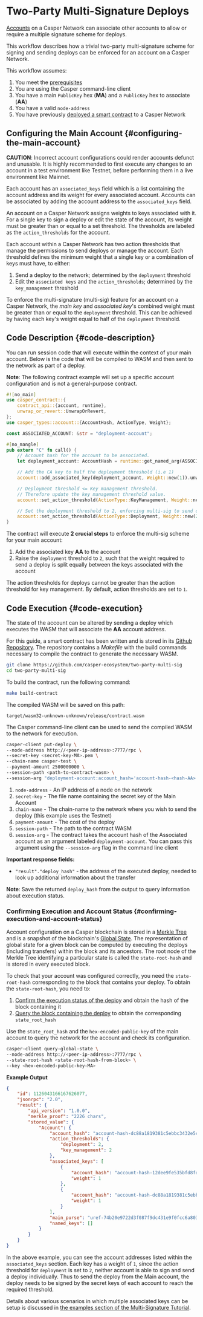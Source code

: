 # Two-Party Multi-Signature Deploys

[Accounts](https://docs.casperlabs.io/en/latest/implementation/accounts.md) on a Casper Network can associate other accounts to allow or require a multiple signature scheme for deploys.

This workflow describes how a trivial two-party multi-signature scheme for signing and sending deploys can be enforced for an account on a Casper Network.

This workflow assumes:

1.  You meet the [prerequisites](/dapp-dev-guide/setup.md)
2.  You are using the Casper command-line client
3.  You have a main `PublicKey` hex (**MA**) and a `PublicKey` hex to associate (**AA**)
4.  You have a valid `node-address`
5.  You have previously [deployed a smart contract](https://docs.casperlabs.io/en/latest/dapp-dev-guide/on-chain-contracts.md) to a Casper Network

## Configuring the Main Account {#configuring-the-main-account}

**CAUTION**: Incorrect account configurations could render accounts defunct and unusable. It is highly recommended to first execute any changes to an account in a test environment like Testnet, before performing them in a live environment like Mainnet.

Each account has an `associated_keys` field which is a list containing the account address and its weight for every associated account. Accounts can be associated by adding the account address to the `associated_keys` field.

An account on a Casper Network assigns weights to keys associated with it. For a single key to sign a deploy or edit the state of the account, its weight must be greater than or equal to a set threshold. The thresholds are labeled as the `action_thresholds` for the account.

Each account within a Casper Network has two action thresholds that manage the permissions to send deploys or manage the account. Each threshold defines the minimum weight that a single key or a combination of keys must have, to either:

1.  Send a deploy to the network; determined by the `deployment` threshold
2.  Edit the `associated keys` and the `action_thresholds`; determined by the `key_management` threshold

To enforce the multi-signature (multi-sig) feature for an account on a Casper Network, the _main key_ and _associated key_'s combined weight must be greater than or equal to the `deployment` threshold. This can be achieved by having each key's weight equal to half of the `deployment` threshold.

## Code Description {#code-description}

You can run session code that will execute within the context of your main account. Below is the code that will be compiled to WASM and then sent to the network as part of a deploy.

**Note**: The following contract example will set up a specific account configuration and is not a general-purpose contract.

```rust
#![no_main]
use casper_contract::{
    contract_api::{account, runtime},
    unwrap_or_revert::UnwrapOrRevert,
};
use casper_types::account::{AccountHash, ActionType, Weight};

const ASSOCIATED_ACCOUNT: &str = "deployment-account";

#[no_mangle]
pub extern "C" fn call() {
    // Account hash for the account to be associated.
    let deployment_account: AccountHash = runtime::get_named_arg(ASSOCIATED_ACCOUNT);

    // Add the CA key to half the deployment threshold (i.e 1)
    account::add_associated_key(deployment_account, Weight::new(1)).unwrap_or_revert();

    // Deployment threshold <= Key management threshold.
    // Therefore update the key management threshold value.
    account::set_action_threshold(ActionType::KeyManagement, Weight::new(2)).unwrap_or_revert();

    // Set the deployment threshold to 2, enforcing multi-sig to send deploys.
    account::set_action_threshold(ActionType::Deployment, Weight::new(2)).unwrap_or_revert();
}
```

The contract will execute **2 crucial steps** to enforce the multi-sig scheme for your main account:

1.  Add the associated key **AA** to the account
2.  Raise the `deployment` threshold to `2`, such that the weight required to send a deploy is split equally between the keys associated with the account

The action thresholds for deploys cannot be greater than the action threshold for key management. By default, action thresholds are set to `1`.

## Code Execution {#code-execution}

The state of the account can be altered by sending a deploy which executes the WASM that will associate the **AA** account address.

For this guide, a smart contract has been written and is stored in its [Github Repository](https://github.com/casper-ecosystem/two-party-multi-sig). The repository contains a _Makefile_ with the build commands necessary to compile the contract to generate the necessary WASM.

```bash
git clone https://github.com/casper-ecosystem/two-party-multi-sig
cd two-party-multi-sig
```

To build the contract, run the following command:

```bash
make build-contract
```

The compiled WASM will be saved on this path:

    target/wasm32-unknown-unknown/release/contract.wasm

The Casper command-line client can be used to send the compiled WASM to the network for execution.

```bash
casper-client put-deploy \
--node-address http://<peer-ip-address>:7777/rpc \
--secret-key <secret-key-MA>.pem \
--chain-name casper-test \
--payment-amount 2500000000 \
--session-path <path-to-contract-wasm> \
--session-arg "deployment-account:account_hash='account-hash-<hash-AA>'"
```

1.  `node-address` - An IP address of a node on the network
2.  `secret-key` - The file name containing the secret key of the Main Account
3.  `chain-name` - The chain-name to the network where you wish to send the deploy (this example uses the Testnet)
4.  `payment-amount` - The cost of the deploy
5.  `session-path` - The path to the contract WASM
6.  `session-arg` - The contract takes the account hash of the Associated account as an argument labeled `deployment-account`. You can pass this argument using the `--session-arg` flag in the command line client

**Important response fields:**

-   `"result"."deploy_hash"` - the address of the executed deploy, needed to look up additional information about the transfer

**Note**: Save the returned `deploy_hash` from the output to query information about execution status.

### Confirming Execution and Account Status {#confirming-execution-and-account-status}

Account configuration on a Casper blockchain is stored in a [Merkle Tree](https://docs.casperlabs.io/en/latest/glossary/M.md#merkle-tree) and is a snapshot of the blockchain's [Global State](https://docs.casperlabs.io/en/latest/concepts/global-state.md). The representation of global state for a given block can be computed by executing the deploys (including transfers) within the block and its ancestors. The root node of the Merkle Tree identifying a particular state is called the `state-root-hash` and is stored in every executed block.

To check that your account was configured correctly, you need the `state-root-hash` corresponding to the block that contains your deploy. To obtain the `state-root-hash`, you need to:

1.  [Confirm the execution status of the deploy](/resources/tutorials/beginner/querying-network.md#querying-deploys) and obtain the hash of the block containing it
2.  [Query the block containing the deploy](/resources/tutorials/beginner/querying-network.md#querying-blocks) to obtain the corresponding `state_root_hash`

Use the `state_root_hash` and the `hex-encoded-public-key` of the main account to query the network for the account and check its configuration.

```bash
casper-client query-global-state \
--node-address http://<peer-ip-address>:7777/rpc \
--state-root-hash <state-root-hash-from-block> \
--key <hex-encoded-public-key-MA>
```

**Example Output**

```json
{
    "id": 1126043166167626077,
    "jsonrpc": "2.0",
    "result": {
        "api_version": "1.0.0",
        "merkle_proof": "2226 chars",
        "stored_value": {
            "Account": {
                "account_hash": "account-hash-dc88a1819381c5ebbc3432e5c1d94df18cdcd7253b85259eeebe0ec8661bb84a",
                "action_thresholds": {
                    "deployment": 2,
                    "key_management": 2
                },
                "associated_keys": [
                    {
                        "account_hash": "account-hash-12dee9fe535bfd8fd335fce1ba1f972f26bb60029a303b310d85419357d18f51",
                        "weight": 1
                    },
                    {
                        "account_hash": "account-hash-dc88a1819381c5ebbc3432e5c1d94df18cdcd7253b85259eeebe0ec8661bb84a",
                        "weight": 1
                    }
                ],
                "main_purse": "uref-74b20e9722d3f087f9dc431e9f0fcc6a803c256e005fa45b64a101512001cb78-007",
                "named_keys": []
            }
        }
    }
}
```

In the above example, you can see the account addresses listed within the `associated_keys` section. Each key has a weight of `1`, since the action threshold for `deployment` is set to `2`, neither account is able to sign and send a deploy individually. Thus to send the deploy from the Main account, the deploy needs to be signed by the secret keys of each account to reach the required threshold.

Details about various scenarios in which multiple associated keys can be setup is discussed in [the examples section of the Multi-Signature Tutorial](https://docs.casperlabs.io/en/latest/dapp-dev-guide/tutorials/multi-sig/examples.md).
